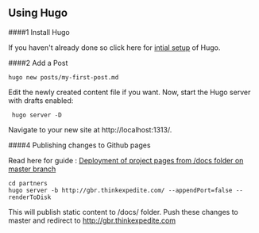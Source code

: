## Using Hugo

####1  Install Hugo

If you haven't already done so click here for [intial setup](/SETUP.md) of Hugo.

####2  Add a Post
```
hugo new posts/my-first-post.md
```

Edit the newly created content file if you want. Now, start the Hugo server with drafts enabled:

```
 hugo server -D
```

Navigate to your new site at http://localhost:1313/.

####4  Publishing changes to Github pages 

Read here for guide : [Deployment of project pages from /docs folder on master branch](https://gohugo.io/hosting-and-deployment/hosting-on-github/#deployment-of-project-pages-from-docs-folder-on-master-branch)

```
cd partners  
hugo server -b http://gbr.thinkexpedite.com/ --appendPort=false --renderToDisk
```
This will publish static content to /docs/ folder. Push these changes to master and redirect to http://gbr.thinkexpedite.com


